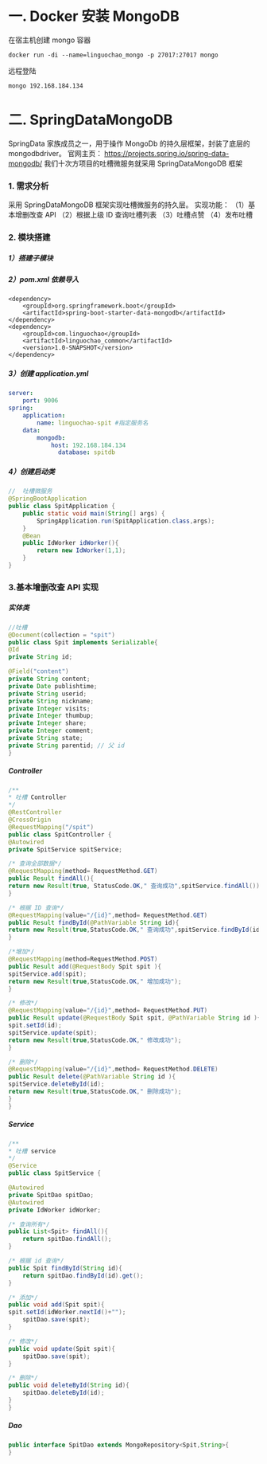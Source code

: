 #  一. Docker  安装 MongoDB
在宿主机创建 mongo 容器
```shell
docker run -di --name=linguochao_mongo -p 27017:27017 mongo
```
远程登陆
```shell
mongo 192.168.184.134
```
#  二. SpringDataMongoDB
SpringData 家族成员之一，用于操作 MongoDb 的持久层框架，封装了底层的mongodbdriver。
官网主页： https://projects.spring.io/spring-data-mongodb/
我们十次方项目的吐槽微服务就采用 SpringDataMongoDB 框架

###  1. 需求分析
采用 SpringDataMongoDB 框架实现吐槽微服务的持久层。
实现功能：
（1）基本增删改查 API
（2）根据上级 ID 查询吐槽列表
（3）吐槽点赞
（4）发布吐槽

###  2. 模块搭建
#####  1）搭建子模块 
#####  2）pom.xml 依赖导入
```pom
<dependency>
    <groupId>org.springframework.boot</groupId>
    <artifactId>spring-boot-starter-data-mongodb</artifactId>
</dependency>
<dependency>
    <groupId>com.linguochao</groupId>
    <artifactId>linguochao_common</artifactId>
    <version>1.0-SNAPSHOT</version>
</dependency>
```
#####  3）创建 application.yml
```yml
server:
    port: 9006
spring:
    application:
        name: linguochao‐spit #指定服务名
    data:
        mongodb:	
            host: 192.168.184.134
          	  database: spitdb
```
#####  4）创建启动类
```java
//  吐槽微服务
@SpringBootApplication
public class SpitApplication {
    public static void main(String[] args) {
        SpringApplication.run(SpitApplication.class,args);
    }
    @Bean
    public IdWorker idWorker(){
        return new IdWorker(1,1);
    }
}
```


 ###  3.基本增删改查 API  实现
 #####  实体类
```java
//吐槽
@Document(collection = "spit")
public class Spit implements Serializable{
@Id
private String id;

@Field("content")
private String content;
private Date publishtime;
private String userid;
private String nickname;
private Integer visits;
private Integer thumbup;
private Integer share;
private Integer comment;
private String state;
private String parentid; // 父 id
}
```
#####  Controller
```java
/**
* 吐槽 Controller
*/
@RestController
@CrossOrigin
@RequestMapping("/spit")
public class SpitController {
@Autowired
private SpitService spitService;

/* 查询全部数据*/
@RequestMapping(method= RequestMethod.GET)
public Result findAll(){
return new Result(true, StatusCode.OK," 查询成功",spitService.findAll());
}

/* 根据 ID 查询*/
@RequestMapping(value="/{id}",method= RequestMethod.GET)
public Result findById(@PathVariable String id){
return new Result(true,StatusCode.OK," 查询成功",spitService.findById(id));
}

/*增加*/
@RequestMapping(method=RequestMethod.POST)
public Result add(@RequestBody Spit spit ){
spitService.add(spit);
return new Result(true,StatusCode.OK," 增加成功");
}

/* 修改*/
@RequestMapping(value="/{id}",method= RequestMethod.PUT)
public Result update(@RequestBody Spit spit, @PathVariable String id ){
spit.setId(id);
spitService.update(spit);
return new Result(true,StatusCode.OK," 修改成功");
}

/* 删除*/
@RequestMapping(value="/{id}",method= RequestMethod.DELETE)
public Result delete(@PathVariable String id ){
spitService.deleteById(id);
return new Result(true,StatusCode.OK," 删除成功");
}
}
```
#####  Service
```java
/**
* 吐槽 service
*/
@Service
public class SpitService {

@Autowired
private SpitDao spitDao;
@Autowired
private IdWorker idWorker;

/* 查询所有*/
public List<Spit> findAll(){
	return spitDao.findAll();
}

/* 根据 id 查询*/
public Spit findById(String id){
	return spitDao.findById(id).get();
}

/* 添加*/
public void add(Spit spit){
spit.setId(idWorker.nextId()+"");
	spitDao.save(spit);
}

/* 修改*/
public void update(Spit spit){
	spitDao.save(spit);
}

/* 删除*/
public void deleteById(String id){
	spitDao.deleteById(id);
}
}
```
 #####  Dao
```java
public interface SpitDao extends MongoRepository<Spit,String>{
}
```


